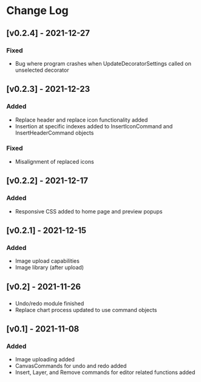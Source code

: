 # Change Log
## [v0.2.4] - 2021-12-27
### Fixed
* Bug where program crashes when UpdateDecoratorSettings called on unselected decorator
## [v0.2.3] - 2021-12-23
### Added
* Replace header and replace icon functionality added
* Insertion at specific indexes added to InsertIconCommand and InsertHeaderCommand objects
### Fixed
* Misalignment of replaced icons
## [v0.2.2] - 2021-12-17
### Added
* Responsive CSS added to home page and preview popups
## [v0.2.1] - 2021-12-15
### Added
* Image upload capabilities
* Image library (after upload)
## [v0.2] - 2021-11-26
### 
* Undo/redo module finished
* Replace chart process updated to use command objects
## [v0.1] - 2021-11-08
### Added
* Image uploading added
* CanvasCommands for undo and redo added
* Insert, Layer, and Remove commands for editor related functions added
